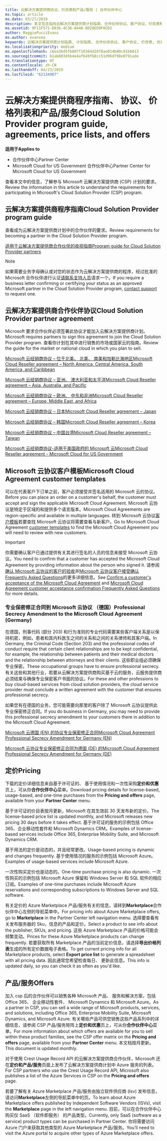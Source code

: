 ```yaml
---
title: 云解决方案提供商协议、价目表和产品/服务 | 合作伙伴中心
ms.topic: article
ms.date: 03/27/2019
description: 本文包含指向云解决方案提供商计划指南、合作伙伴协议、客户协议、价目表和产品/服务的链接。
ms.assetid: 9F11F571-D036-4C36-8440-8D20ED9F0CD2
author: MaggiePucciEvans
ms.author: evansma
keywords: 云解决方案提供商计划指南, 计划指南, 合作伙伴协议, 客户协议, 价目表, 优惠
ms.localizationpriority: medium
ms.openlocfilehash: c6ea36d5fb807f10364d28f8ae014b80c91b6013
ms.sourcegitcommit: b1ab80345b4e4af649fb8cc51d96d798e0791ade
ms.translationtype: HT
ms.contentlocale: zh-CN
ms.lasthandoff: 04/23/2019
ms.locfileid: "62134987"
---
```

# <a name="cloud-solution-provider-program-guide-agreements-price-lists-and-offers"></a><span data-ttu-id="2756e-104">云解决方案提供商程序指南、 协议、 价格列表和产品/服务</span><span class="sxs-lookup"><span data-stu-id="2756e-104">Cloud Solution Provider program guide, agreements, price lists, and offers</span></span>

<span data-ttu-id="2756e-105">**适用于**</span><span class="sxs-lookup"><span data-stu-id="2756e-105">**Applies to**</span></span>

-  <span data-ttu-id="2756e-106">合作伙伴中心</span><span class="sxs-lookup"><span data-stu-id="2756e-106">Partner Center</span></span>
-  <span data-ttu-id="2756e-107">Microsoft Cloud for US Government 合作伙伴中心</span><span class="sxs-lookup"><span data-stu-id="2756e-107">Partner Center for Microsoft Cloud for US Government</span></span>


<span data-ttu-id="2756e-108">查看本文中的信息，了解参与 Microsoft 云解决方案提供商 (CSP) 计划的要求。</span><span class="sxs-lookup"><span data-stu-id="2756e-108">Review the information in this article to understand the requirements for participating in Microsoft's Cloud Solution Provider (CSP) program.</span></span>

## <a name="cloud-solution-provider-program-guide"></a><span data-ttu-id="2756e-109">云解决方案提供商程序指南</span><span class="sxs-lookup"><span data-stu-id="2756e-109">Cloud Solution Provider program guide</span></span>

<span data-ttu-id="2756e-110">查看成为云解决方案提供商计划中的合作伙伴的要求。</span><span class="sxs-lookup"><span data-stu-id="2756e-110">Review requirements for becoming a partner in the Cloud Solution Provider program.</span></span>

[<span data-ttu-id="2756e-111">适用于云解决方案提供商合作伙伴的收视指南</span><span class="sxs-lookup"><span data-stu-id="2756e-111">Program guide for Cloud Solution Provider partners</span></span>](https://go.microsoft.com/fwlink/p/?LinkId=617100)

>[!Note]
><span data-ttu-id="2756e-112">如果需要业务字母确认或对您的状态作为云解决方案提供商的程序，经过批准的 Microsoft 合作伙伴进行认证[请联系支持人员](https://partner.microsoft.com/pcv/servicerequests/create)请求一个。</span><span class="sxs-lookup"><span data-stu-id="2756e-112">If you require a business letter confirming or certifying your status as an approved Microsoft partner in the Cloud Solution Provider program, [contact support](https://partner.microsoft.com/pcv/servicerequests/create) to request one.</span></span>

## <a name="cloud-solution-provider-partner-agreement"></a><span data-ttu-id="2756e-113">云解决方案提供商合作伙伴协议</span><span class="sxs-lookup"><span data-stu-id="2756e-113">Cloud Solution Provider partner agreement</span></span>

<span data-ttu-id="2756e-114">Microsoft 要求合作伙伴必须签署此协议才能加入云解决方案提供商计划。</span><span class="sxs-lookup"><span data-stu-id="2756e-114">Microsoft requires partners to sign this agreement to join the Cloud Solution Provider program.</span></span> <span data-ttu-id="2756e-115">查看你计划在其中进行销售的市场或国家云的指南。</span><span class="sxs-lookup"><span data-stu-id="2756e-115">Review the guide for the market or national cloud in which you plan to sell.</span></span>

[<span data-ttu-id="2756e-116">Microsoft 云经销商协议 – 位于北美、 北美、 南美和加勒比海地区</span><span class="sxs-lookup"><span data-stu-id="2756e-116">Microsoft Cloud Reseller agreement – North America, Central America, South America, and Caribbean</span></span>](https://download.microsoft.com/download/2/C/8/2C8CAC17-FCE7-4F51-9556-4D77C7022DF5/MCRA2018_AOC_ENG_Sep2018_CR.pdf)

[<span data-ttu-id="2756e-117">Microsoft 云经销商协议 – 亚洲、 澳大利亚和太平洋</span><span class="sxs-lookup"><span data-stu-id="2756e-117">Microsoft Cloud Reseller agreement – Asia, Australia, and Pacific</span></span>](https://download.microsoft.com/download/2/C/8/2C8CAC17-FCE7-4F51-9556-4D77C7022DF5/MCRA2018_APOC_ENG_Mar2019_CR.pdf)

[<span data-ttu-id="2756e-118">Microsoft 云经销商协议 – 欧洲、 中东和非洲</span><span class="sxs-lookup"><span data-stu-id="2756e-118">Microsoft Cloud Reseller agreement – Europe, Middle East, and Africa</span></span>](https://download.microsoft.com/download/2/C/8/2C8CAC17-FCE7-4F51-9556-4D77C7022DF5/MCRA2018_EOC_ENG_Sep2018_CR.pdf)

[<span data-ttu-id="2756e-119">Microsoft 云经销商协议 – 日本</span><span class="sxs-lookup"><span data-stu-id="2756e-119">Microsoft Cloud Reseller agreement – Japan</span></span>](https://download.microsoft.com/download/2/C/8/2C8CAC17-FCE7-4F51-9556-4D77C7022DF5/MCRA2018_JPN_ENG_Sep2018_CR.pdf)

[<span data-ttu-id="2756e-120">Microsoft 云经销商协议 – 韩国</span><span class="sxs-lookup"><span data-stu-id="2756e-120">Microsoft Cloud Reseller agreement – Korea</span></span>](https://download.microsoft.com/download/2/C/8/2C8CAC17-FCE7-4F51-9556-4D77C7022DF5/MCRA2018_KOR_ENG_Sep2018_CR.pdf)

[<span data-ttu-id="2756e-121">Microsoft 云经销商协议 – 中国台湾</span><span class="sxs-lookup"><span data-stu-id="2756e-121">Microsoft Cloud Reseller agreement – Taiwan</span></span>](https://download.microsoft.com/download/2/C/8/2C8CAC17-FCE7-4F51-9556-4D77C7022DF5/MCRA2018_TAI_ENG_Sep2018_CR.pdf)

[<span data-ttu-id="2756e-122">Microsoft 云经销商协议-适用于美国政府的 Microsoft 云</span><span class="sxs-lookup"><span data-stu-id="2756e-122">Microsoft Cloud Reseller agreement - Microsoft Cloud for US Government</span></span>](https://download.microsoft.com/download/2/C/8/2C8CAC17-FCE7-4F51-9556-4D77C7022DF5/MCRA2018_AOC_USGCC_ENG_Feb2019_CR.pdf)

## <a name="microsoft-cloud-agreement-customer-templates"></a><span data-ttu-id="2756e-123">Microsoft 云协议客户模板</span><span class="sxs-lookup"><span data-stu-id="2756e-123">Microsoft Cloud Agreement customer templates</span></span>

<span data-ttu-id="2756e-124">可以在代表客户下订单之前，客户必须接受并签名适用的 Microsoft 云的协议。</span><span class="sxs-lookup"><span data-stu-id="2756e-124">Before you can place an order on a customer's behalf, the customer must accept and sign the applicable Microsoft Cloud Agreement.</span></span> <span data-ttu-id="2756e-125">Microsoft 云协议是特定于区域的和提供多个语言版本。</span><span class="sxs-lookup"><span data-stu-id="2756e-125">Microsoft Cloud Agreements are region-specific and available in multiple languages.</span></span> <span data-ttu-id="2756e-126">转到 Microsoft 云协议[客户模板](agreements.md)若要查找 Microsoft 云协议将需要查看与新客户。</span><span class="sxs-lookup"><span data-stu-id="2756e-126">Go to Microsoft Cloud Agreement [customer templates](agreements.md) to find the Microsoft Cloud Agreement you will need to review with new customers.</span></span>

>[!IMPORTANT]
><span data-ttu-id="2756e-127">你需要确认客户已通过提供有关其进行签名的人员的信息来接受 Microsoft 云协议。</span><span class="sxs-lookup"><span data-stu-id="2756e-127">You need to confirm that a customer has accepted the Microsoft Cloud Agreement by providing information about the person who signed it.</span></span> <span data-ttu-id="2756e-128">请参阅[确认 Microsoft 云协议的客户的验收](confirm-consent.md)并[Microsoft 云协议客户接受确认 Frequently Asked Questions](confirm-consent-faq.md)的更多详细信息。</span><span class="sxs-lookup"><span data-stu-id="2756e-128">See [Confirm a customer's acceptance of the Microsoft Cloud Agreement](confirm-consent.md) and [Microsoft Cloud Agreement customer acceptance confirmation Frequently Asked Questions](confirm-consent-faq.md) for more details.</span></span>

### <a name="professional-secrecy-amendment-to-the-microsoft-cloud-agreement-germany"></a><span data-ttu-id="2756e-129">专业保密修正合同到 Microsoft 云协议 （德国）</span><span class="sxs-lookup"><span data-stu-id="2756e-129">Professional Secrecy Amendment to the Microsoft Cloud Agreement (Germany)</span></span>

<span data-ttu-id="2756e-130">在德国，刑事代码 (部分 203) 和行为准则的专业代码需要某些客户端关系是以保持机密，例如，患者和其内科医生之间的关系和之间的关系律师和其客户端。</span><span class="sxs-lookup"><span data-stu-id="2756e-130">In Germany, the Criminal Code (Section 203) and the professional codes of conduct require that certain client relationships are to be kept confidential, for example, the relationship between patients and their medical doctors and the relationship between attorneys and their clients.</span></span> <span data-ttu-id="2756e-131">这些职业组必须确保专业保密。</span><span class="sxs-lookup"><span data-stu-id="2756e-131">These occupational groups have to ensure professional secrecy.</span></span> <span data-ttu-id="2756e-132">有关这些和其他行业，若要从云解决方案提供商购买基于云的服务，云服务提供商必须结束与确保专业保密客户书面的协议。</span><span class="sxs-lookup"><span data-stu-id="2756e-132">For these and other professions to buy cloud-based services from cloud solution providers, the cloud service provider must conclude a written agreement with the customer that ensures professional secrecy.</span></span>

<span data-ttu-id="2756e-133">如果您有在德国的业务，您可能需要向那里的客户除了 Microsoft 云协议提供此专业保密修正合同。</span><span class="sxs-lookup"><span data-stu-id="2756e-133">If you do business in Germany, you may need to provide this professional secrecy amendment to your customers there in addition to the Microsoft Cloud Agreement.</span></span>

[<span data-ttu-id="2756e-134">Microsoft 云德国 (EN) 的协议专业保密修正合同</span><span class="sxs-lookup"><span data-stu-id="2756e-134">Microsoft Cloud Agreement Professional Secrecy Amendment for Germany (EN)</span></span>](https://go.microsoft.com/fwlink/?linkid=2030827&clcid=0x409)

[<span data-ttu-id="2756e-135">Microsoft 云协议专业保密修正合同为德国 (DE) 的</span><span class="sxs-lookup"><span data-stu-id="2756e-135">Microsoft Cloud Agreement Professional Secrecy Amendment for Germany (DE)</span></span>](https://go.microsoft.com/fwlink/?linkid=2030827&clcid=0x407)

## <a name="pricing"></a><span data-ttu-id="2756e-136">定价</span><span class="sxs-lookup"><span data-stu-id="2756e-136">Pricing</span></span>

<span data-ttu-id="2756e-137">下载的定价详细信息来自基于许可证的、 基于使用情况和一次性采购**定价和优惠**页上，可从你**合作伙伴中心**菜单。</span><span class="sxs-lookup"><span data-stu-id="2756e-137">Download pricing details for license-based, usage-based, and one-time purchases from the **Pricing and offers** page, available from your **Partner Center** menu.</span></span>

<span data-ttu-id="2756e-138">基于许可证的价目表按月更新，Microsoft 在其生效前 30 天发布新的定价。</span><span class="sxs-lookup"><span data-stu-id="2756e-138">The license-based price list is updated monthly, and Microsoft releases new pricing 30 days before it takes effect.</span></span> <span data-ttu-id="2756e-139">基于许可证的服务的示例包括 Office 365、企业移动性套件和 Microsoft Dynamics CRM。</span><span class="sxs-lookup"><span data-stu-id="2756e-139">Examples of license-based services include Office 365, Enterprise Mobility Suite, and Microsoft Dynamics CRM.</span></span> 

<span data-ttu-id="2756e-140">基于用法的定价是动态的，并且经常更改。</span><span class="sxs-lookup"><span data-stu-id="2756e-140">Usage-based pricing is dynamic and changes frequently.</span></span> <span data-ttu-id="2756e-141">基于使用情况的服务的示例包括 Microsoft Azure。</span><span class="sxs-lookup"><span data-stu-id="2756e-141">Examples of usage-based services include Microsoft Azure.</span></span>

<span data-ttu-id="2756e-142">一次性购买定价也是动态的。</span><span class="sxs-lookup"><span data-stu-id="2756e-142">One-time purchase pricing is also dynamic.</span></span> <span data-ttu-id="2756e-143">一次性购买的示例包括 Microsoft Azure 保留和 Windows Server 和 SQL 软件的相应订阅。</span><span class="sxs-lookup"><span data-stu-id="2756e-143">Examples of one-time purchases include Microsoft Azure reservations and corresponding subscriptions to Windows Server and SQL software.</span></span>

<span data-ttu-id="2756e-144">有关定价的 Azure Marketplace 产品/服务有关的信息，请转到**Marketplace**合作伙伴中心左侧的导航菜单中。</span><span class="sxs-lookup"><span data-stu-id="2756e-144">For pricing info about Azure Marketplace offers, go to **Marketplace** in the Partner Center left navigation menu.</span></span> <span data-ttu-id="2756e-145">选择要查看有关发布服务器的 Sku，信息的产品和定价。</span><span class="sxs-lookup"><span data-stu-id="2756e-145">Select a product to see info about the publisher, SKUs, and pricing.</span></span> <span data-ttu-id="2756e-146">这些 Azure Marketplace 产品的价格可能会频繁变动。</span><span class="sxs-lookup"><span data-stu-id="2756e-146">Prices for these Azure Marketplace products can change frequently.</span></span> <span data-ttu-id="2756e-147">若要获取所有 Marketplace 产品的当前定价信息，请选择**导出价格列表**生成的所有定价数据电子表格。</span><span class="sxs-lookup"><span data-stu-id="2756e-147">To get current pricing info for all Marketplace products, select **Export price list** to generate a spreadsheet with all pricing data.</span></span> <span data-ttu-id="2756e-148">因此通常您希望检查每日、 更新此信息。</span><span class="sxs-lookup"><span data-stu-id="2756e-148">This info is updated daily, so you can check it as often as you'd like.</span></span>

## <a name="offers"></a><span data-ttu-id="2756e-149">产品/服务</span><span class="sxs-lookup"><span data-stu-id="2756e-149">Offers</span></span>

<span data-ttu-id="2756e-150">加入 csp 后的合作伙伴可以销售各种 Microsoft 产品、 服务和解决方案，包括 Office 365、 企业移动性套件、 Microsoft Dynamics 和 Microsoft Azure。</span><span class="sxs-lookup"><span data-stu-id="2756e-150">As a partner in CSP, you can sell a wide range of Microsoft products, services, and solutions, including Office 365, Enterprise Mobility Suite, Microsoft Dynamics, and Microsoft Azure.</span></span> <span data-ttu-id="2756e-151">有关哪些产品可供您销售这些产品系列中的详细信息，请参阅 CSP 产品/服务矩阵上**定价和优惠**页上，可从你**合作伙伴中心**菜单。</span><span class="sxs-lookup"><span data-stu-id="2756e-151">For more information about which offers are available for you to sell within these product families, see the CSP offer matrix on the **Pricing and offers** page, available from your **Partner Center** menu.</span></span> <span data-ttu-id="2756e-152">本文档按月更新。</span><span class="sxs-lookup"><span data-stu-id="2756e-152">This document is updated monthly.</span></span>

<span data-ttu-id="2756e-153">对于使用 Crest Usage Record API 的云解决方案提供商合作伙伴，Microsoft 还在**定价和产品/服务**页面上发布了云解决方案提供商计划中 Azure 服务的列表。</span><span class="sxs-lookup"><span data-stu-id="2756e-153">For CSP partners who use the Crest Usage Record API, Microsoft also publishes a list of the Azure Services in CSP on the **Pricing and offers** page.</span></span>

<span data-ttu-id="2756e-154">若要了解有关 Azure Marketplace 产品/服务由独立软件供应商 (Isv) 发布信息，请访问**Marketplace**左侧的导航菜单中的页。</span><span class="sxs-lookup"><span data-stu-id="2756e-154">To learn about Azure Marketplace offers published by Independent Software Vendors  (ISVs), visit the **Marketplace** page in the left navigation menu.</span></span> <span data-ttu-id="2756e-155">目前，可以在合作伙伴中心购买仅 SaaS （软件即服务） 的产品类型。</span><span class="sxs-lookup"><span data-stu-id="2756e-155">Currently, only SaaS (software as a service) product types can be purchased in Partner Center.</span></span> <span data-ttu-id="2756e-156">你将需要访问 Azure 门户来获取其他类型的 Azure Marketplace 产品/服务。</span><span class="sxs-lookup"><span data-stu-id="2756e-156">You’ll need to visit the Azure portal to acquire other types of Azure Marketplace offers.</span></span>
